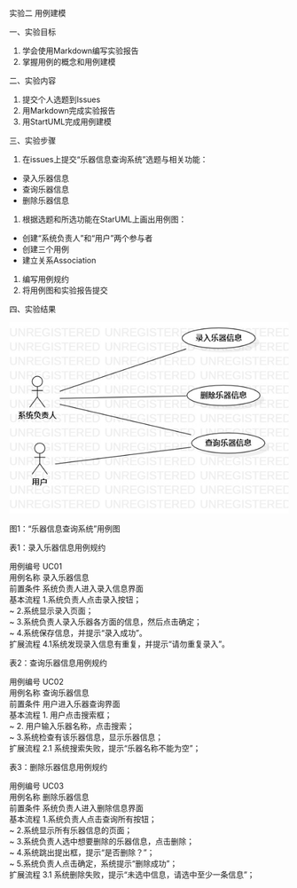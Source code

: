 实验二 用例建模

一、实验目标

1. 学会使用Markdown编写实验报告
2. 掌握用例的概念和用例建模

二、实验内容

1. 提交个人选题到Issues
2. 用Markdown完成实验报告
3. 用StartUML完成用例建模

三、实验步骤

1. 在issues上提交“乐器信息查询系统”选题与相关功能：

- 录入乐器信息
- 查询乐器信息
- 删除乐器信息

1. 根据选题和所选功能在StarUML上画出用例图：

- 创建“系统负责人”和“用户”两个参与者
- 创建三个用例
- 建立关系Association

1. 编写用例规约
2. 将用例图和实验报告提交

四、实验结果

![lab2_UseCaseDiagram](./lab2_UseCaseDiagram.jpg)

图1：“乐器信息查询系统”用例图

表1：录入乐器信息用例规约

  用例编号	UC01                       
  用例名称	录入乐器信息                     
  前置条件	系统负责人进入录入信息界面              
  基本流程	1.系统负责人点击录入按钮；             
  ~   	2.系统显示录入页面；                
  ~   	3.系统负责人录入乐器各方面的信息，然后点击确定；  
  ~   	4.系统保存信息，并提示“录入成功”。        
  扩展流程	4.1系统发现录入信息有重复，并提示“请勿重复录入”。

表2：查询乐器信息用例规约

  用例编号	UC02                    
  用例名称	查询乐器信息                  
  前置条件	用户进入乐器查询界面              
  基本流程	1. 用户点击搜索框；             
  ~   	2. 用户输入乐器名称，点击搜索；       
  ~   	3.系统检查有该乐器信息，显示乐器信息；    
  扩展流程	2.1 系统搜索失败，提示“乐器名称不能为空”；

表3：删除乐器信息用例规约

  用例编号	UC03                           
  用例名称	删除乐器信息                         
  前置条件	系统负责人进入删除信息界面                  
  基本流程	1.系统负责人点击查询所有按钮；               
  ~   	2.系统显示所有乐器信息的页面；               
  ~   	3.系统负责人选中想要删除的乐器信息，点击删除；       
  ~   	4.系统跳出提出框，提示“是否删除？”；           
  ~   	5.系统负责人点击确定，系统提示“删除成功”；        
  扩展流程	3.1 系统删除失败，提示“未选中信息，请选中至少一条信息”；
